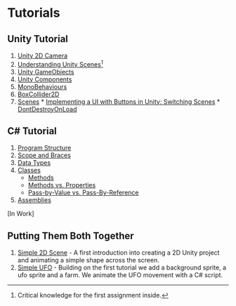 # Tutorials 
## Unity Tutorial
1. [Unity 2D Camera](https://github.com/ART-3364-Interactive-Storytelling/Tutorials/blob/main/Unity%202D%20Camera.md)
2. [Understanding Unity Scenes](https://github.com/ART-3364-Interactive-Storytelling/Tutorials/blob/main/Unity%20Scenes.md)[^1]
3. [Unity GameObjects](https://github.com/ART-3364-Interactive-Storytelling/Tutorials/blob/main/Game%20Objects.md)
4. [Unity Components](https://github.com/ART-3364-Interactive-Storytelling/Tutorials/blob/main/Components.md)
5. [MonoBehaviours](https://github.com/ART-3364-Interactive-Storytelling/Tutorials/blob/main/MonoBehaviour.md)
6. [BoxCollider2D](https://github.com/ART-3364-Interactive-Storytelling/Tutorials/blob/main/BoxCollider2D.md)
7. [Scenes](https://github.com/ART-3364-Interactive-Storytelling/Tutorials/blob/main/Unity%20Scenes.md)
       * [Implementing a UI with Buttons in Unity: Switching Scenes](https://github.com/ART-3364-Interactive-Storytelling/Tutorials/blob/main/Unity%20Button.md)
       * [DontDestroyOnLoad](https://github.com/ART-3364-Interactive-Storytelling/Tutorials/blob/main/DontDestroyOnLoad.md)
## C# Tutorial
1. [Program Structure](https://github.com/ART-3364-Interactive-Storytelling/Tutorials/blob/main/CSharp_Structure.md)
2. [Scope and Braces](https://github.com/ART-3364-Interactive-Storytelling/Tutorials/blob/main/CSharp_Scope.md)
3. [Data Types](https://github.com/ART-3364-Interactive-Storytelling/Tutorials/blob/main/CSharp_Datatypes.md)
4. [Classes](https://github.com/ART-3364-Interactive-Storytelling/Tutorials/blob/main/csharp_classes.md)
     * [Methods](https://github.com/ART-3364-Interactive-Storytelling/Tutorials/blob/main/CSharp_Methods.md)
     * [Methods vs. Properties](https://github.com/ART-3364-Interactive-Storytelling/Tutorials/blob/main/Methods_v_Properties.md)
     * [Pass-by-Value vs. Pass-By-Reference](https://github.com/ART-3364-Interactive-Storytelling/Tutorials/blob/main/CSharp_by_Value.md)
6. [Assemblies](https://github.com/ART-3364-Interactive-Storytelling/Tutorials/blob/main/CSharp_Assembly.md)
   
\[In Work\]
## Putting Them Both Together

1. [Simple 2D Scene](https://github.com/ART-3364-Interactive-Storytelling/Simple-2D-Scene) - A first introduction into creating a 2D Unity project and animating a simple shape across the screen.
2. [Simple UFO](https://github.com/ART-3364-Interactive-Storytelling/Tutorials/blob/main/Simple%202D%20UFO.md) - Building on the first tutorial we add a background sprite, a ufo sprite and a farm.  We animate the UFO movement with a C# script.


[^1]: Critical knowledge for the first assignment inside.

